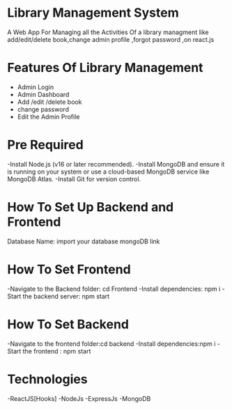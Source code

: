 # Library Management System
 A Web App For Managing all the Activities Of a library managment like add/edit/delete book,change admin profile ,forgot password ,on react.js

# Features Of Library Management
  - Admin Login
  - Admin Dashboard
  - Add /edit /delete book
  - change password
  - Edit the Admin Profile

# Pre Required
-Install Node.js (v16 or later recommended).
-Install MongoDB and ensure it is running on your system or use a cloud-based MongoDB service like MongoDB Atlas.
-Install Git for version control.

# How To Set Up Backend and Frontend
Database Name: import your database mongoDB link

# How To Set Frontend
-Navigate to the Backend folder: cd Frontend
-Install dependencies: npm i
-Start the backend server: npm start

# How To Set Backend
-Navigate to the frontend folder:cd backend
-Install dependencies:npm i
-Start the frontend : npm start

# Technologies 
-ReactJS[Hooks]
-NodeJs
-ExpressJs
-MongoDB

